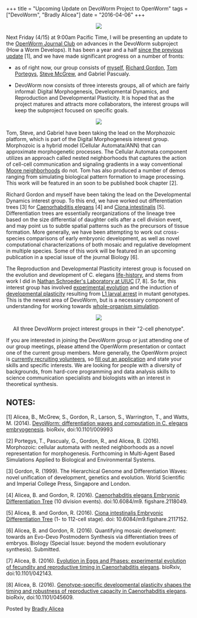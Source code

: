+++
title =  "Upcoming Update on DevoWorm Project to OpenWorm"
tags = ["DevoWorm", "Bradly Alicea"]
date = "2016-04-06"
+++

<p align="center">
    <img src="https://3.bp.blogspot.com/-joTW__0vd-U/VwVRGry5bgI/AAAAAAAAKvU/nxbMN7zqE-Uas78Az2iiSsVPelyBZHezw/s320/photo-main.jpg"/>
</p>

Next Friday (4/15) at 9:00am Pacific Time, I will be presenting an update to the [OpenWorm Journal Club](https://www.youtube.com/user/OpenWorm) on advances in the DevoWorm subproject (How a Worm Develops). It has been a year and a half [since the previous update](http://syntheticdaisies.blogspot.com/2014/09/upcoming-devoworm-talk-to-openworm-group.html) [1], and we have made significant progress on a number of fronts:

* as of right now, our group consists of [myself](https://bradly-alicea.weebly.com/), [Richard Gordon](https://en.wikipedia.org/wiki/Richard_Gordon_(theoretical_biologist)), [Tom Portegys](http://tom.portegys.com/), [Steve McGrew](http://www.nli-ltd.com/), and Gabriel Pascualy.

* DevoWorm now consists of three interests groups, all of which are fairly informal: Digital Morphogenesis, Developmental Dynamics, and Reproduction and Developmental Plasticity. It is hoped that as the project matures and attracts more collaborators, the interest groups will keep the subproject focused on specific goals.

<p align="center">
    <img src="https://2.bp.blogspot.com/-J6kNbkAenLk/VwVRLRRT46I/AAAAAAAAKvY/nw6t827D5pQE24jdQaWaQE62yYNs2XpzQ/s200/devoworm-logo.png"/>
</p>

Tom, Steve, and Gabriel have been taking the lead on the Morphozoic platform, which is part of the Digital Morphogenesis interest group. Morphozoic is a hybrid model (Cellular Automata/ANN) that can approximate morphogenetic processes. The Cellular Automata component utilizes an approach called nested neighborhoods that captures the action of cell-cell communication and signaling gradients in a way conventional [Moore neighborhoods](https://en.wikipedia.org/wiki/Moore_neighborhood) do not. Tom has also produced a number of demos ranging from simulating biological pattern formation to image processing. This work will be featured in an soon to be published book chapter [2].

Richard Gordon and myself have been taking the lead on the Developmental Dynamics interest group. To this end, we have worked out differentiation trees [3] for [Caenorhabditis elegans](https://figshare.com/articles/dataset/C_elegans_Embryonic_Differentiation_Tree_10_division_events_/2118049) [4] and [Ciona intestinalis](https://figshare.com/articles/figure/C_intestinalis_Embryonic_Differentiation_Tree_1_to_112_cell_stage_/2117152) [5]. Differentiation trees are essentially reorganizations of the lineage tree based on the size differential of daughter cells after a cell division event, and may point us to subtle spatial patterns such as the precursors of tissue formation. More generally, we have been attempting to work out cross-species comparisons of early embryonic development, as well as novel computational characterizations of both mosaic and regulative development in multiple species. Some of this work will be featured in an upcoming publication in a special issue of the journal Biology [6].

The Reproduction and Developmental Plasticity interest group is focused on the evolution and development of C. elegans [life-history](https://en.wikipedia.org/wiki/Life_history_theory), and stems from work I did in [Nathan Schroeder's Laboratory at UIUC](http://publish.illinois.edu/nematodes/) [7, 8]. So far, this interest group has involved [experimental evolution](https://en.wikipedia.org/wiki/Experimental_evolution) and the induction of [developmental plasticity](https://en.wikipedia.org/wiki/Developmental_plasticity) resulting from [L1 larval arrest](https://wormbase.org//species/all/phenotype/WBPhenotype:0000059#0--10) in mutant genotypes. This is the newest area of DevoWorm, but is a necessary component of understanding for working towards [whole-organism simulation](https://en.wikipedia.org/wiki/OpenWorm).

<p align="center">
    <img src="https://3.bp.blogspot.com/-0wtgKCtQLQM/VwVvy_yda1I/AAAAAAAAKvo/-90yY00WZUAhti5Cm-CbnfsIwT_4zacpA/s400/JClub-update.png"/>
</p>

<p align="center">
    All three DevoWorm project interest groups in their "2-cell phenotype". 
</p>

If you are interested in joining the DevoWorm group or just attending one of our group meetings, please attend the OpenWorm presentation or contact one of the current group members. More generally, the OpenWorm project is [currently recruiting volunteers](https://openworm.org/get_involved.html#scientist), so [fill out an application](https://docs.google.com/forms/d/e/1FAIpQLSdzVilyRX3z9e0PeAoQdXhBDiNXp2ugqpnT536xA2iQbLNymQ/viewform?formkey=dC1CUDQtTV82MEJJcjY0NjdCcHpYdmc6MQ#gid=0) and state your skills and specific interests. We are looking for people with a diversity of backgrounds, from hard-core programming and data analysis skills to science communication specialists and biologists with an interest in theoretical synthesis.


## NOTES:
[1] Alicea, B., McGrew, S., Gordon, R., Larson, S., Warrington, T., and Watts, M. (2014). [DevoWorm: differentiation waves and computation in C. elegans embryogenesis](https://www.biorxiv.org/content/10.1101/009993v1). bioRxiv, doi:10.1101/009993

[2] Portegys, T., Pascualy, G., Gordon, R., and Alicea, B. (2016). Morphozoic: cellular automata with nested neighborhoods as a novel representation for morphogenesis. Forthcoming in Multi-Agent Based Simulations Applied to Biological and Environmental Systems.

[3] Gordon, R. (1999). The Hierarchical Genome and Differentiation Waves: novel unification of development, genetics and evolution. World Scientific and Imperial College Press, Singapore and London.

[4] Alicea, B. and Gordon, R. (2016). [Caenorhabditis elegans Embryonic Differentiation Tree](https://figshare.com/articles/dataset/C_elegans_Embryonic_Differentiation_Tree_10_division_events_/2118049) (10 division events). doi:10.6084/m9. figshare.2118049.

[5] Alicea, B. and Gordon, R. (2016). [Ciona intestinalis Embryonic Differentiation Tree](https://figshare.com/articles/figure/C_intestinalis_Embryonic_Differentiation_Tree_1_to_112_cell_stage_/2117152) (1- to 112-cell stage). doi: 10.6084/m9.figshare.2117152.

[6] Alicea, B. and Gordon, R. (2016). Quantifying mosaic development: towards an Evo-Devo Postmodern Synthesis via differentiation trees of embryos. Biology (Special Issue: beyond the modern evolutionary synthesis). Submitted.

[7] Alicea, B. (2016). [Evolution in Eggs and Phases: experimental evolution of fecundity and reproductive timing in Caenorhabditis elegans](https://www.biorxiv.org/content/10.1101/042143v1). bioRxiv, doi:10.1101/042143.

[8] Alicea, B. (2016). [Genotype-specific developmental plasticity shapes the timing and robustness of reproductive capacity in Caenorhabditis elegans](https://www.biorxiv.org/content/10.1101/045609v1). bioRxiv, doi:10.1101/045609.



Posted by [Bradly Alicea](https://www.linkedin.com/in/bradlyalicea/)